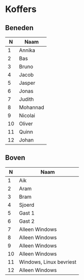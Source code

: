 # Koffers

## Beneden

N  |Naam
---|-----
1  |Annika
2  |Bas
3  |Bruno
4  |Jacob
5  |Jasper
6  |Jonas
7  |Judith
8  |Mohannad
9  |Nicolai
10 |Oliver
11 |Quinn
12 |Johan

## Boven

N  |Naam
---|-----
1  |Aik
2  |Aram
3  |Bram
4  |Sjoerd
5  |Gast 1
6  |Gast 2
7  |Alleen Windows
8  |Alleen Windows
9  |Alleen Windows
10 |Alleen Windows
11 |Windows, Linux bevriest
12 |Alleen Windows

